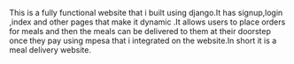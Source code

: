 This is a  fully functional website that i built using django.It has signup,login ,index and other pages that make it dynamic .It allows users to place orders for meals and then the meals can be delivered to them at their doorstep once they pay using mpesa that i integrated on the website.In short it is a meal delivery website.
